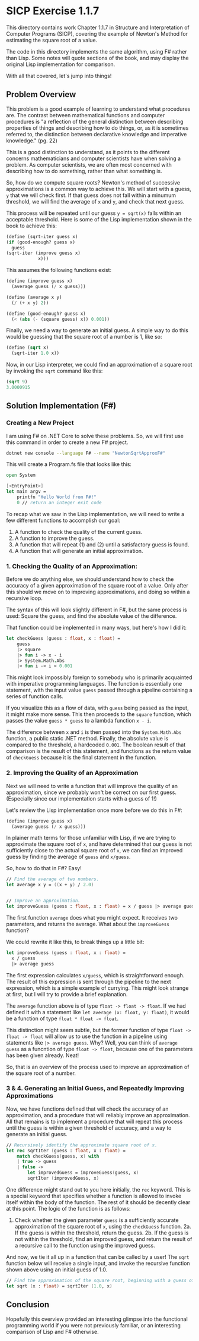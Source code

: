 # SICP Exercise 1.1.7

This directory contains work Chapter 1.1.7 in Structure and Interpretation
of Computer Programs (SICP), covering the example of Newton's Method for
estimating the square root of a value.

The code in this directory implements the same algorithm, using F# rather
than Lisp. Some notes will quote sections of the book, and may display the
original Lisp implementation for comparison.

With all that covered, let's jump into things!

## Problem Overview

This problem is a good example of learning to understand what procedures are.
The contrast between mathematical functions and computer procedures is "a
reflection of the general distinction between describing properties of things
and describing how to do things, or, as it is sometimes referred to, the
distinction between declarative knowledge and imperative knowledge." (pg. 22)

This is a good distinction to understand, as it points to the different
concerns mathematicians and computer scientists have when solving a problem.
As computer scientists, we are often most concerned with describing how to
do something, rather than what something is.

So, how do we compute square roots? Newton's method of successive
approximations is a common way to achieve this. We will start with a guess,
`y` that we will check first. If that guess does not fall within a minumum
threshold, we will find the average of `x` and `y`, and check that next guess.

This process will be repeated until our guess `y = sqrt(x)` falls within an
acceptable threshold. Here is some of the Lisp implementation shown in the
book to achieve this:

```lisp
(define (sqrt-iter guess x)
(if (good-enough? guess x)
  guess
(sqrt-iter (improve guess x)
            x)))
```

This assumes the following functions exist:

```lisp
(define (improve guess x)
  (average guess (/ x guess)))

(define (average x y)
  (/ (+ x y) 2))

(define (good-enough? guess x)
  (< (abs (- (square guess) x)) 0.001))
```

Finally, we need a way to generate an initial guess. A simple way to do this
would be guessing that the square root of a number is 1, like so:

```lisp
(define (sqrt x)
  (sqrt-iter 1.0 x))
```

Now, in our Lisp interpreter, we could find an approximation of a square root
by invoking the `sqrt` command like this:

```lisp
(sqrt 9)
3.0000915
```

## Solution Implementation (F#)

### Creating a New Project

I am using F# on .NET Core to solve these problems. So, we will first use this
command in order to create a new F# project.

```bash
dotnet new console --language F# --name "NewtonSqrtApproxF#"
```

This will create a Program.fs file that looks like this:


```fsharp
open System

[<EntryPoint>]
let main argv =
    printfn "Hello World from F#!"
    0 // return an integer exit code

```

To recap what we saw in the Lisp implementation, we will need to write
a few different functions to accomplish our goal:

1.  A function to check the quality of the current guess.
2.  A function to improve the guess.
3.  A function that will repeat (1) and (2) until a satisfactory guess is found.
4.  A function that will generate an initial approximation.

### 1. Checking the Quality of an Approximation:

Before we do anything else, we should understand how to check the accuracy of
a given approximation of the square root of a value. Only after this should we
move on to improving approximations, and doing so within a recursive loop.

The syntax of this will look slightly different in F#, but the same process
is used: Square the guess, and find the absolute value of the difference.

That function could be implemented in many ways, but here's how I did it:

```fsharp
let checkGuess (guess : float, x : float) =
    guess
    |> square
    |> fun i -> x - i
    |> System.Math.Abs
    |> fun i -> i < 0.001
```

This might look impossibly foreign to somebody who is primarily acquainted
with imperative programming languages. The function is essentially one
statement, with the input value `guess` passed through a pipeline containing
a series of function calls.

If you visualize this as a flow of data, with `guess` being passed as the
input, it might make more sense. This then proceeds to the `square` function,
which passes the value `guess * guess` to a lambda function `x - i`.

The difference between `x` and `i` is then passed into the `System.Math.Abs`
function, a public static .NET method. Finally, the absolute value is compared
to the threshold, a hardcoded `0.001`. The boolean result of that comparison
is the result of this statement, and functions as the return value of
`checkGuess` because it is the final statement in the function.

### 2. Improving the Quality of an Approximation

Next we will need to write a function that will improve the quality
of an approximation, since we probably won't be correct on our first
guess. (Especially since our implementation starts with a guess of 1!)

Let's review the Lisp implementation once more before we do this in F#:

```lisp
(define (improve guess x)
  (average guess (/ x guess)))
```

In plainer math terms for those unfamiliar with Lisp, if we are trying
to approximate the square root of `x`, and have determined that our guess
is not sufficiently close to the actual square root of `x`, we can find
an improved guess by finding the average of `guess` and `x/guess`.

So, how to do that in F#? Easy!

```fsharp
// Find the average of two numbers.
let average x y = ((x + y) / 2.0)


// Improve an approximation.
let improveGuess (guess : float, x : float) = x / guess |> average guess
```

The first function `average` does what you might expect. It receives two
parameters, and returns the average. What about the `improveGuess`
function?

We could rewrite it like this, to break things up a little bit:

```fsharp
let improveGuess (guess : float, x : float) =
  x / guess
  |> average guess
```

The first expression calculates `x/guess`, which is straightforward enough.
The result of this expression is sent through the pipeline to the next
expression, which is a simple example of currying. This might look strange
at first, but I will try to provide a brief explanation.

The `average` function above is of type `float -> float -> float`. If we had
defined it with a statement like `let average (x: float, y: float)`, it would
be a function of type `float * float -> float`.

This distinction might seem subtle, but the former function of type
`float -> float -> float` will allow us to use the function in a pipeline
using statements like `|> average guess`. Why? Well, you can think of
`average guess` as a funcntion of type `float -> float`, because one of the
parameters has been given already. Neat!

So, that is an overview of the process used to improve an approximation of
the square root of a number.

### 3 & 4. Generating an Initial Guess, and Repeatedly Improving Approximations

Now, we have functions defined that will check the accuracy of an approximation,
and a procedure that will reliably improve an approximation. All that remains
is to implement a procedure that will repeat this process until the guess
is within a given threshold of accuracy, and a way to generate an initial guess.

```fsharp
// Recursively identify the approximate square root of x.
let rec sqrtIter (guess : float, x : float) =
    match checkGuess(guess, x) with
    | true -> guess
    | false ->
        let improvedGuess = improveGuess(guess, x)
        sqrtIter (improvedGuess, x)
```

One difference might stand out to you here initially, the `rec` keyword. This
is a special keyword that specifies whether a function is allowed to invoke
itself within the body of the function. The rest of it should be decently
clear at this point. The logic of the function is as follows:

1.  Check whether the given parameter `guess` is a sufficiently accurate
approximation of the square root of `x`, using the `checkGuess` function.
2a.  If the guess is within the threshold, return the guess.
2b.  If the guess is not within the threshold, find an improved guess, and return the
result of a recursive call to the function using the improved guess.

And now, we tie it all up in a function that can be called by a user! The
`sqrt` function below will receive a single input, and invoke the recursive
function shown above using an initial guess of 1.0.

```fsharp
// Find the approximation of the square root, beginning with a guess of 1.
let sqrt (x : float) = sqrtIter (1.0, x)
```

## Conclusion

Hopefully this overview provided an interesting glimpse into the functional
programming world if you were not previously familiar, or an interesting
comparison of Lisp and F# otherwise.
